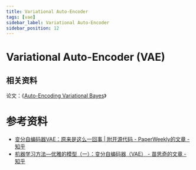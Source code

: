 ```yaml
---
title: Variational Auto-Encoder
tags: [vae]
sidebar_label: Variational Auto-Encoder
sidebar_position: 12
---
```


# Variational Auto-Encoder (VAE)

## 相关资料

论文：《[Auto-Encoding Variational Bayes](http://cn.arxiv.org/abs/1312.6114)》

# 参考资料

* [变分自编码器VAE：原来是这么一回事 | 附开源代码 - PaperWeekly的文章 - 知乎](https://zhuanlan.zhihu.com/p/34998569)
* [机器学习方法—优雅的模型（一）：变分自编码器（VAE） - 苗思奇的文章 - 知乎](https://zhuanlan.zhihu.com/p/348498294)

